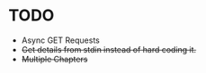 # TODO
 - Async GET Requests
 - ~~Get details from stdin instead of hard coding it.~~
 - ~~Multiple Chapters~~